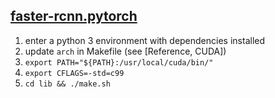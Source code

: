 ## [faster-rcnn.pytorch](https://github.com/jwyang/faster-rcnn.pytorch)

1. enter a python 3 environment with dependencies installed
2. update `arch` in Makefile (see [Reference, CUDA])
3. `export PATH="${PATH}:/usr/local/cuda/bin/"`
4. `export CFLAGS=-std=c99`
5. `cd lib && ./make.sh`
<!--stackedit_data:
eyJoaXN0b3J5IjpbMzg0NTAwMDQ3XX0=
-->